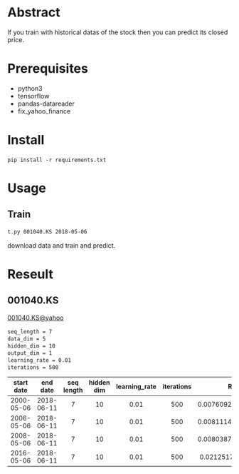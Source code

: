 # Abstract

If you train with historical datas of the stock then you can predict its closed price.

# Prerequisites

* python3
* tensorflow
* pandas-datareader
* fix_yahoo_finance

# Install

```
pip install -r requirements.txt
```

# Usage

## Train

```bash
t.py 001040.KS 2018-05-06
```

download data and train and predict.

# Reseult

## 001040.KS

[001040.KS@yahoo](https://finance.yahoo.com/quote/001040.KS/chart?p=001040.KS)

```
seq_length = 7
data_dim = 5
hidden_dim = 10
output_dim = 1
learning_rate = 0.01
iterations = 500
```

| start date | end date | seq length | hidden dim | learning_rate | iterations | RMSE | img |
|:----------:|:----------:|:----------:|:----------:|:----------:|:----------:|:----------:|:----------:|
| 2000-05-06 | 2018-06-11 | 7 | 10 | 0.01 | 500 | 0.007609296590089798 | ![](img/2000-05-06.png)  |
| 2006-05-06 | 2018-06-11 | 7 | 10 | 0.01 | 500 | 0.008111413568258286 | ![](img/2006-05-06.png)  |
| 2008-05-06 | 2018-06-11 | 7 | 10 | 0.01 | 500 | 0.008038748987019062 | ![](img/2008-05-06.png)  |
| 2016-05-06 | 2018-06-11 | 7 | 10 | 0.01 | 500 | 0.02125178463757038 | ![](img/2016-05-06.png)  |
